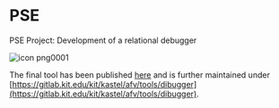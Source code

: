# PSE
PSE Project: Development of a relational debugger

![icon png0001](https://user-images.githubusercontent.com/33422437/32689999-20eeb42e-c6ef-11e7-9328-977ea080b56d.png)

The final tool has been published [here](https://formal.kastel.kit.edu/biblio/?lang=en&key=HerdaKirstenEA2019) and is further maintained under [https://gitlab.kit.edu/kit/kastel/afv/tools/dibugger](https://gitlab.kit.edu/kit/kastel/afv/tools/dibugger).
